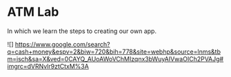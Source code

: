 # ATM Lab

In which we learn the steps to creating our own app.

![] https://www.google.com/search?q=cash+money&espv=2&biw=720&bih=778&site=webhp&source=lnms&tbm=isch&sa=X&ved=0CAYQ_AUoAWoVChMIzqnx3bWuyAIVwaOICh2PVAJg#imgrc=dVRNvlr9ztCtxM%3A